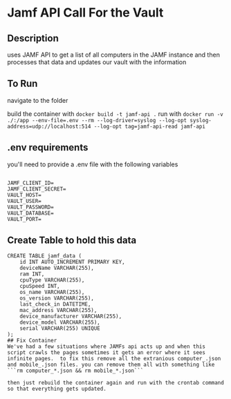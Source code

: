 # Jamf API Call For the Vault
## Description
uses JAMF API to get a list of all computers in the JAMF instance and then processes that data and updates our vault with the information
## To Run
navigate to the folder

build the container with ```docker build -t jamf-api .```
run with ```docker run -v ./:/app --env-file=.env --rm --log-driver=syslog --log-opt syslog-address=udp://localhost:514 --log-opt tag=jamf-api-read jamf-api```

## .env requirements
you'll need to provide a .env file with the following variables
```

JAMF_CLIENT_ID=
JAMF_CLIENT_SECRET=
VAULT_HOST=
VAULT_USER=
VAULT_PASSWORD=
VAULT_DATABASE=
VAULT_PORT=
```

## Create Table to hold this data

```
CREATE TABLE jamf_data (
    id INT AUTO_INCREMENT PRIMARY KEY,
    deviceName VARCHAR(255),
    ram INT,
    cpuType VARCHAR(255),
    cpuSpeed INT,
    os_name VARCHAR(255),
    os_version VARCHAR(255),
    last_check_in DATETIME,
    mac_address VARCHAR(255),
    device_manufacturer VARCHAR(255),
    device_model VARCHAR(255),
    serial VARCHAR(255) UNIQUE
);
## Fix Container
We've had a few situations where JAMFs api acts up and when this script crawls the pages sometimes it gets an error where it sees infinite pages.  to fix this remove all the extranious computer_.json and mobile_.json files. you can remove them all with something like ```rm computer_*.json && rm mobile_*.json```

then just rebuild the container again and run with the crontab command so that everything gets updated.
```
